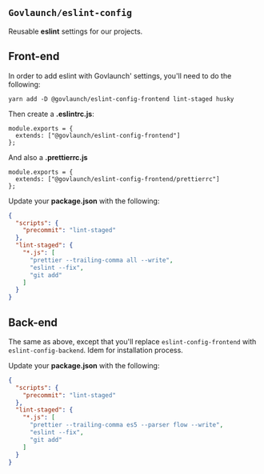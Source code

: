 ## `Govlaunch/eslint-config`

Reusable **eslint** settings for our projects.

## Front-end

In order to add eslint with Govlaunch' settings, you'll need to do the following:

```
yarn add -D @govlaunch/eslint-config-frontend lint-staged husky
```

Then create a **.eslintrc.js**:

```JS
module.exports = {
  extends: ["@govlaunch/eslint-config-frontend"]
};
```

And also a **.prettierrc.js**

```JS
module.exports = {
  extends: ["@govlaunch/eslint-config-frontend/prettierrc"]
};
```

Update your **package.json** with the following:

```JSON
{
  "scripts": {
    "precommit": "lint-staged"
  },
  "lint-staged": {
    "*.js": [
      "prettier --trailing-comma all --write",
      "eslint --fix",
      "git add"
    ]
  }
}
```

## Back-end

The same as above, except that you'll replace `eslint-config-frontend` with `eslint-config-backend`.
Idem for installation process.

Update your **package.json** with the following:

```JSON
{
  "scripts": {
    "precommit": "lint-staged"
  },
  "lint-staged": {
    "*.js": [
      "prettier --trailing-comma es5 --parser flow --write",
      "eslint --fix",
      "git add"
    ]
  }
}
```
